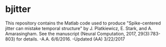 # bjitter

This repository contains the Matlab code used to produce "Spike-centered jitter can mistake temporal structure" by J. Platkiewicz, E. Stark, and A. Amarasingham. See the manuscript (Neural Computation, 2017, 29(3):783-803) for details.
-A.A. 6/6/2016. -Updated (AA) 3/22/2017
